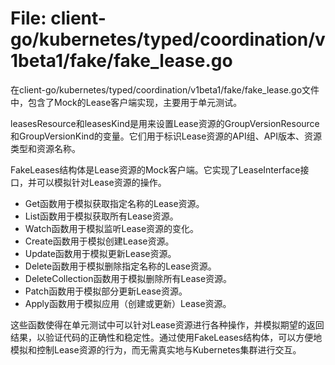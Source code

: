 # File: client-go/kubernetes/typed/coordination/v1beta1/fake/fake_lease.go

在client-go/kubernetes/typed/coordination/v1beta1/fake/fake_lease.go文件中，包含了Mock的Lease客户端实现，主要用于单元测试。

leasesResource和leasesKind是用来设置Lease资源的GroupVersionResource和GroupVersionKind的变量。它们用于标识Lease资源的API组、API版本、资源类型和资源名称。

FakeLeases结构体是Lease资源的Mock客户端。它实现了LeaseInterface接口，并可以模拟针对Lease资源的操作。

- Get函数用于模拟获取指定名称的Lease资源。
- List函数用于模拟获取所有Lease资源。
- Watch函数用于模拟监听Lease资源的变化。
- Create函数用于模拟创建Lease资源。
- Update函数用于模拟更新Lease资源。
- Delete函数用于模拟删除指定名称的Lease资源。
- DeleteCollection函数用于模拟删除所有Lease资源。
- Patch函数用于模拟部分更新Lease资源。
- Apply函数用于模拟应用（创建或更新）Lease资源。

这些函数使得在单元测试中可以针对Lease资源进行各种操作，并模拟期望的返回结果，以验证代码的正确性和稳定性。通过使用FakeLeases结构体，可以方便地模拟和控制Lease资源的行为，而无需真实地与Kubernetes集群进行交互。

